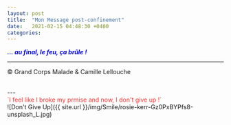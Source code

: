 ```yaml
---
layout: post
title:  "Mon Message post-confinement"
date:   2021-02-15 04:48:30 +0400
categories: 
---
```



<span style="color: blue">***... au final, le feu, ça brûle !***</span>
<br/>


---
&copy;  Grand Corps Malade & Camille Lellouche

<br>
---

<br>
<span style="color: #ff3333">`I feel like I broke my prmise and now, I don't give up !`</span>

<br>
![Don't Give Up]({{ site.url }}/img/Smile/rosie-kerr-Gz0PxBYPfs8-unsplash_L.jpg)
